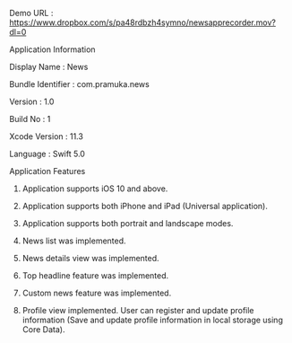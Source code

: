 
Demo URL : https://www.dropbox.com/s/pa48rdbzh4symno/newsapprecorder.mov?dl=0

Application Information

  Display Name : News

  Bundle Identifier : com.pramuka.news

  Version : 1.0

  Build No : 1

  Xcode Version :  11.3

  Language : Swift 5.0


Application Features

  1. Application supports iOS 10 and above.

  2. Application supports both iPhone and iPad (Universal application).

  3. Application supports both portrait and landscape modes.

  4. News list was implemented.

  5. News details view was implemented.

  6. Top headline feature was implemented.

  7. Custom news feature was implemented.

  8. Profile view implemented. User can register and update profile information (Save and update profile information in local storage using Core Data).
